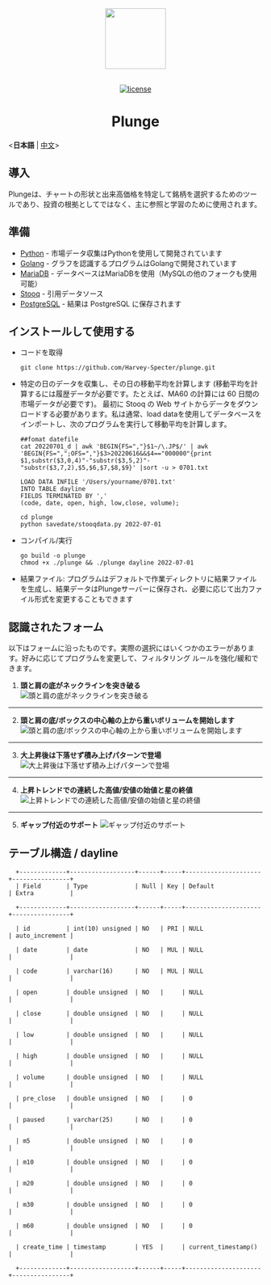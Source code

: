 <div align="center"> <a href="https://github.com/Harvey-Specter/plunge"> <img width="120" src="./img/logo_1024.png"> </a><br/><br/>

[![license](./img/mit_lic.svg)](LICENSE)
<h1>Plunge</h1>
</div>

<**日本語** |  [中文](./README_zh.md)>

## 導入

Plungeは、チャートの形状と出来高価格を特定して銘柄を選択するためのツールであり、投資の根拠としてではなく、主に参照と学習のために使用されます。

## 準備

- [Python](https://www.python.org/) - 市場データ収集はPythonを使用して開発されています
- [Golang](https://go.dev/) - グラフを認識するプログラムはGolangで開発されています
- [MariaDB](https://mariadb.org/) - データベースはMariaDBを使用（MySQLの他のフォークも使用可能）
- [Stooq](https://stooq.com/) - 引用データソース
- [PostgreSQL](https://www.postgresql.org/) - 結果は PostgreSQL に保存されます

## インストールして使用する
- コードを取得  

      git clone https://github.com/Harvey-Specter/plunge.git
- 特定の日のデータを収集し、その日の移動平均を計算します (移動平均を計算するには履歴データが必要です。たとえば、MA60 の計算には 60 日間の市場データが必要です)。 最初に Stooq の Web サイトからデータをダウンロードする必要があります。私は通常、load dataを使用してデータベースをインポートし、次のプログラムを実行して移動平均を計算します。

      ##fomat datefile
      cat 20220701_d | awk 'BEGIN{FS=","}$1~/\.JP$/' | awk 'BEGIN{FS=",";OFS=","}$3>20220616&&$4=="000000"{print $1,substr($3,0,4)"-"substr($3,5,2)"-"substr($3,7,2),$5,$6,$7,$8,$9}' |sort -u > 0701.txt

      LOAD DATA INFILE '/Users/yourname/0701.txt'  
      INTO TABLE dayline
      FIELDS TERMINATED BY ','
      (code, date, open, high, low,close, volume);
      
      cd plunge
      python savedate/stooqdata.py 2022-07-01
- コンパイル/実行

      go build -o plunge
      chmod +x ./plunge && ./plunge dayline 2022-07-01

- 結果ファイル: プログラムはデフォルトで作業ディレクトリに結果ファイルを生成し、結果データはPlungeサーバーに保存され、必要に応じて出力ファイル形式を変更することもできます
      
## 認識されたフォーム
以下はフォームに沿ったものです。実際の選択にはいくつかのエラーがあります。好みに応じてプログラムを変更して、フィルタリング ルールを強化/緩和できます。

1.	**頭と肩の底がネックラインを突き破る**    
   ![頭と肩の底がネックラインを突き破る](./img/headshoulder1.png)  

<hr/>

2.	**頭と肩の底/ボックスの中心軸の上から重いボリュームを開始します**  
   ![頭と肩の底/ボックスの中心軸の上から重いボリュームを開始します](./img/headshoulder2.png)
<hr/>

3.	**大上昇後は下落せず積み上げパターンで登場**  
   ![大上昇後は下落せず積み上げパターンで登場](./img/getChips.png)
<hr/>

4.	**上昇トレンドでの連続した高値/安値の始値と星の終値** 
   ![上昇トレンドでの連続した高値/安値の始値と星の終値](./img/stars.png)
<hr/>

5.	**ギャップ付近のサポート** 
   ![ギャップ付近のサポート](./img/gap.png)

## テーブル構造 /  dayline

      +-------------+------------------+------+-----+---------------------+----------------+
      | Field       | Type             | Null | Key | Default             | Extra          |

      +-------------+------------------+------+-----+---------------------+----------------+

      | id          | int(10) unsigned | NO   | PRI | NULL                | auto_increment |

      | date        | date             | NO   | MUL | NULL                |                |

      | code        | varchar(16)      | NO   | MUL | NULL                |                |

      | open        | double unsigned  | NO   |     | NULL                |                |

      | close       | double unsigned  | NO   |     | NULL                |                |

      | low         | double unsigned  | NO   |     | NULL                |                |

      | high        | double unsigned  | NO   |     | NULL                |                |

      | volume      | double unsigned  | NO   |     | NULL                |                |

      | pre_close   | double unsigned  | NO   |     | 0                   |                |

      | paused      | varchar(25)      | NO   |     | 0                   |                |

      | m5          | double unsigned  | NO   |     | 0                   |                |

      | m10         | double unsigned  | NO   |     | 0                   |                |

      | m20         | double unsigned  | NO   |     | 0                   |                |

      | m30         | double unsigned  | NO   |     | 0                   |                |

      | m60         | double unsigned  | NO   |     | 0                   |                |

      | create_time | timestamp        | YES  |     | current_timestamp() |                |

      +-------------+------------------+------+-----+---------------------+----------------+


